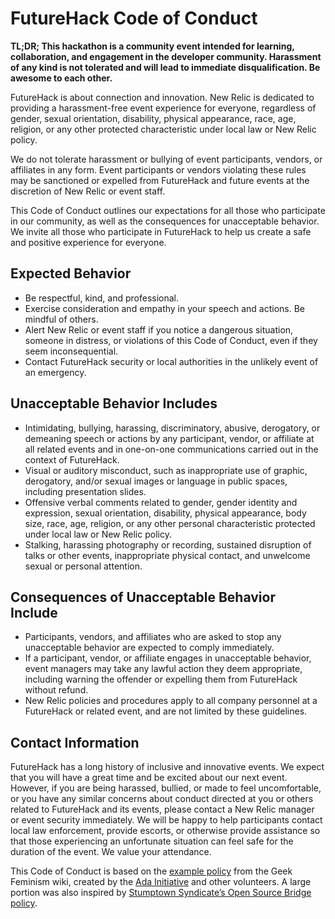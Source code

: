 # FutureHack Code of Conduct

**TL;DR; This hackathon is a community event intended for learning, collaboration, and engagement in the developer community. Harassment of any kind is not tolerated and will lead to immediate disqualification. Be awesome to each other.**

FutureHack is about connection and innovation. New Relic is dedicated to providing a harassment-free event experience for everyone, regardless of gender, sexual orientation, disability, physical appearance, race, age, religion, or any other protected characteristic under local law or New Relic policy.

We do not tolerate harassment or bullying of event participants, vendors, or affiliates in any form. Event participants or vendors violating these rules may be sanctioned or expelled from FutureHack and future events at the discretion of New Relic or event staff.

This Code of Conduct outlines our expectations for all those who participate in our community, as well as the consequences for unacceptable behavior. We invite all those who participate in FutureHack to help us create a safe and positive experience for everyone.

## Expected Behavior

- Be respectful, kind, and professional.
- Exercise consideration and empathy in your speech and actions. Be mindful of others.
- Alert New Relic or event staff if you notice a dangerous situation, someone in distress, or violations of this Code of Conduct, even if they seem inconsequential.
- Contact FutureHack security or local authorities in the unlikely event of an emergency.

## Unacceptable Behavior Includes

- Intimidating, bullying, harassing, discriminatory, abusive, derogatory, or demeaning speech or actions by any participant, vendor, or affiliate at all related events and in one-on-one communications carried out in the context of FutureHack.
- Visual or auditory misconduct, such as inappropriate use of graphic, derogatory, and/or sexual images or language in public spaces, including presentation slides.
- Offensive verbal comments related to gender, gender identity and expression, sexual orientation, disability, physical appearance, body size, race, age, religion, or any other personal characteristic protected under local law or New Relic policy.
- Stalking, harassing photography or recording, sustained disruption of talks or other events, inappropriate physical contact, and unwelcome sexual or personal attention.

## Consequences of Unacceptable Behavior Include

- Participants, vendors, and affiliates who are asked to stop any unacceptable behavior are expected to comply immediately.
- If a participant, vendor, or affiliate engages in unacceptable behavior, event managers may take any lawful action they deem appropriate, including warning the offender or expelling them from FutureHack without refund.
- New Relic policies and procedures apply to all company personnel at a FutureHack or related event, and are not limited by these guidelines.

## Contact Information

FutureHack has a long history of inclusive and innovative events. We expect that you will have a great time and be excited about our next event. However, if you are being harassed, bullied, or made to feel uncomfortable, or you have any similar concerns about conduct directed at you or others related to FutureHack and its events, please contact a New Relic manager or event security immediately. We will be happy to help participants contact local law enforcement, provide escorts, or otherwise provide assistance so that those experiencing an unfortunate situation can feel safe for the duration of the event. We value your attendance.


This Code of Conduct is based on the [example policy](https://web.archive.org/web/20140914055050/http://geekfeminism.wikia.com/wiki/Conference_anti-harassment) from the Geek Feminism wiki, created by the [Ada Initiative](https://web.archive.org/web/20140914055050/http://adainitiative.org/) and other volunteers. A large portion was also inspired by [Stumptown Syndicate’s Open Source Bridge policy](https://web.archive.org/web/20140914055050/http://stumptownsyndicate.org/).


